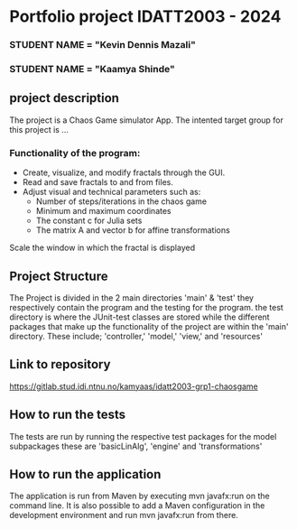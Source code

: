 # Portfolio project IDATT2003 - 2024

### STUDENT NAME = "Kevin Dennis Mazali"
### STUDENT NAME = "Kaamya Shinde"

## project description

The project is a Chaos Game simulator App. 
The intented target group for this project is ...

### Functionality of the program:
- Create, visualize, and modify fractals through the GUI.
- Read and save fractals to and from files.
- Adjust visual and technical parameters such as:
   - Number of steps/iterations in the chaos game
   - Minimum and maximum coordinates
   - The constant c for Julia sets
   - The matrix A and vector b for affine transformations

Scale the window in which the fractal is displayed

## Project Structure

The Project is divided in the 2 main directories 'main' & 'test' they respectively contain the program and the testing for the program.
the test directory is where the JUnit-test classes are stored while the different packages that make up the functionality of the project
are within the 'main' directory. These include; 'controller,' 'model,' 'view,' and 'resources'

## Link to repository
https://gitlab.stud.idi.ntnu.no/kamyaas/idatt2003-grp1-chaosgame


## How to run the tests
The tests are run by running the respective test packages for the model subpackages
these are 'basicLinAlg', 'engine' and 'transformations'


## How to run the application
The application is run from Maven by executing mvn javafx:run on the command line. It is also possible to add a Maven configuration in the development environment and run mvn javafx:run from there.
 



